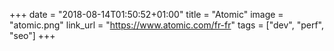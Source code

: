 +++
date = "2018-08-14T01:50:52+01:00"
title = "Atomic"
image = "atomic.png"
link_url = "https://www.atomic.com/fr-fr"
tags = ["dev", "perf", "seo"]
+++